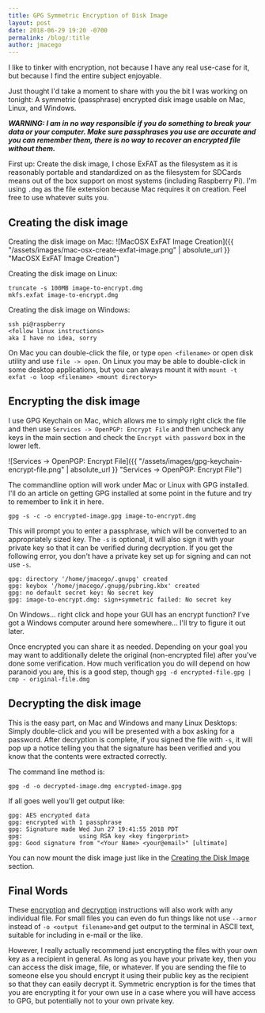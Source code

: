 ```yaml
---
title: GPG Symmetric Encryption of Disk Image
layout: post
date: 2018-06-29 19:20 -0700
permalink: /blog/:title
author: jmacego
---
```

I like to tinker with encryption, not because I have any real use-case for it, but because I find the entire subject enjoyable.

Just thought I'd take a moment to share with you the bit I was working on tonight: A symmetric (passphrase) encrypted disk image usable on Mac, Linux, and Windows.

***WARNING: I am in no way responsible if you do something to break your data or your computer. Make sure passphrases you use are accurate and you can remember them, there is no way to recover an encrypted file without them.***

First up: Create the disk image, I chose ExFAT as the filesystem as it is reasonably portable and standardized on as the filesystem for SDCards means out of the box support on most systems (including Raspberry Pi). I'm using `.dmg` as the file extension because Mac requires it on creation. Feel free to use whatever suits you.

<!--more-->

## Creating the disk image

Creating the disk image on Mac:
![MacOSX ExFAT Image Creation]({{ "/assets/images/mac-osx-create-exfat-image.png" | absolute_url }} "MacOSX ExFAT Image Creation")

Creating the disk image on Linux:
```
truncate -s 100MB image-to-encrypt.dmg
mkfs.exfat image-to-encrypt.dmg
```

Creating the disk image on Windows:
```
ssh pi@raspberry
<follow linux instructions>
aka I have no idea, sorry
```

On Mac you can double-click the file, or type `open <filename>` or open disk utility and use `file -> open`. On Linux you may be able to double-click in some desktop applications, but you can always mount it with `mount -t exfat -o loop <filename> <mount directory>`

## Encrypting the disk image

I use GPG Keychain on Mac, which allows me to simply right click the file and then use `Services -> OpenPGP: Encrypt File` and then uncheck any keys in the main section and check the `Encrypt with password` box in the lower left.

![Services -> OpenPGP: Encrypt File]({{ "/assets/images/gpg-keychain-encrypt-file.png" | absolute_url }} "Services -> OpenPGP: Encrypt File")

The commandline option will work under Mac or Linux with GPG installed. I'll do an article on getting GPG installed at some point in the future and try to remember to link it in here.

```
gpg -s -c -o encrypted-image.gpg image-to-encrypt.dmg
```

This will prompt you to enter a passphrase, which will be converted to an appropriately sized key. The `-s` is optional, it will also sign it with your private key so that it can be verified during decryption. If you get the following error, you don't have a private key set up for signing and can not use `-s`.

```
gpg: directory '/home/jmacego/.gnupg' created
gpg: keybox '/home/jmacego/.gnupg/pubring.kbx' created
gpg: no default secret key: No secret key
gpg: image-to-encrypt.dmg: sign+symmetric failed: No secret key
```

On Windows... right click and hope your GUI has an encrypt function? I've got a Windows computer around here somewhere... I'll try to figure it out later.

Once encrypted you can share it as needed. Depending on your goal you may want to additionally delete the original (non-encrypted file) after you've done some verification. How much verification you do will depend on how paranoid you are, this is a good step, though `gpg -d encrypted-file.gpg | cmp - original-file.dmg`

## Decrypting the disk image

This is the easy part, on Mac and Windows and many Linux Desktops: Simply double-click and you will be presented with a box asking for a password. After decryption is complete, if you signed the file with `-s`, it will pop up a notice telling you that the signature has been verified and you know that the contents were extracted correctly.

The command line method is:
```
gpg -d -o decrypted-image.dmg encrypted-image.gpg
```

If all goes well you'll get output like:
```
gpg: AES encrypted data
gpg: encrypted with 1 passphrase
gpg: Signature made Wed Jun 27 19:41:55 2018 PDT
gpg:                using RSA key <key fingerprint>
gpg: Good signature from "<Your Name> <your@email>" [ultimate]
```

You can now mount the disk image just like in the [Creating the Disk Image](#creating-the-disk-image) section.

## Final Words

These [encryption](#encrypting-the-disk-image) and [decryption](#decrypting-the-disk-image) instructions will also work with any individual file. For small files you can even do fun things like not use `--armor` instead of `-o <output filename>`and get output to the terminal in ASCII text, suitable for including in e-mail or the like.

However, I really actually recommend just encrypting the files with your own key as a recipient in general. As long as you have your private key, then you can access the disk image, file, or whatever. If you are sending the file to someone else you should encrypt it using their public key as the recipient so that they can easily decrypt it. Symmetric encryption is for the times that you are encrypting it for your own use in a case where you will have access to GPG, but potentially not to your own private key.
